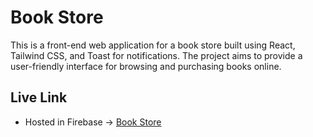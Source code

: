 # Book Store 

This is a front-end web application for a book store built using React, Tailwind CSS, and Toast for notifications. The project aims to provide a user-friendly interface for browsing and purchasing books online.


## Live Link
 * Hosted in Firebase -> [Book Store](https://books-stores.netlify.app/)


